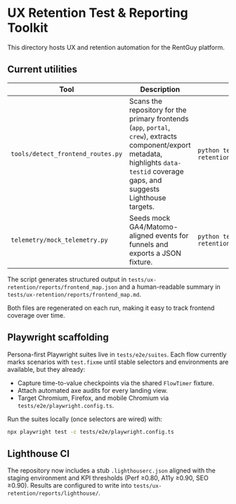 # UX Retention Test & Reporting Toolkit

This directory hosts UX and retention automation for the RentGuy platform.

## Current utilities

| Tool | Description | How to run |
| --- | --- | --- |
| `tools/detect_frontend_routes.py` | Scans the repository for the primary frontends (`app`, `portal`, `crew`), extracts component/export metadata, highlights `data-testid` coverage gaps, and suggests Lighthouse targets. | `python tests/ux-retention/tools/detect_frontend_routes.py` |
| `telemetry/mock_telemetry.py` | Seeds mock GA4/Matomo-aligned events for funnels and exports a JSON fixture. | `python tests/ux-retention/telemetry/mock_telemetry.py` |

The script generates structured output in `tests/ux-retention/reports/frontend_map.json` and a human-readable summary in `tests/ux-retention/reports/frontend_map.md`.

Both files are regenerated on each run, making it easy to track frontend coverage over time.

## Playwright scaffolding

Persona-first Playwright suites live in `tests/e2e/suites`. Each flow currently marks scenarios with `test.fixme` until stable selectors and environments are available, but they already:

- Capture time-to-value checkpoints via the shared `FlowTimer` fixture.
- Attach automated axe audits for every landing view.
- Target Chromium, Firefox, and mobile Chromium via `tests/e2e/playwright.config.ts`.

Run the suites locally (once selectors are wired) with:

```bash
npx playwright test -c tests/e2e/playwright.config.ts
```

## Lighthouse CI

The repository now includes a stub `.lighthouserc.json` aligned with the staging environment and KPI thresholds (Perf ≥0.80, A11y ≥0.90, SEO ≥0.90). Results are configured to write into `tests/ux-retention/reports/lighthouse/`.

